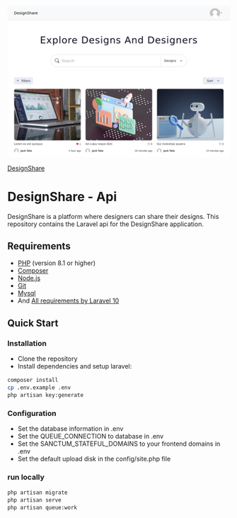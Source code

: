<img src="Screenshot.png" alt="designshare screenshot">

<p><a href="designshare.uk.to" target="_blank">DesignShare</a></p>

# DesignShare - Api

DesignShare is a platform where designers can share their designs. This repository contains the Laravel api for the DesignShare application.

## Requirements

- <a href="https://php.net" target="_blank">PHP</a> (version 8.1 or higher)
- <a href="https://getcomposer.org" target="_blank">Composer</a>
- <a href="https://nodejs.org" target="_blank">Node.js</a>
- <a href="https://git-scm.com" target="_blank">Git</a>
- <a href="https://www.mysql.com" target="_blank">Mysql</a>
- And <a href="https://laravel.com/docs/10.x/deployment##server-requirements" target="_blank">All requirements by Laravel 10</a>

## Quick Start

### Installation

* Clone the repository
* Install dependencies and setup laravel:
```bash
composer install
cp .env.example .env
php artisan key:generate
```
### Configuration

* Set the database information in .env
* Set the QUEUE_CONNECTION to database in .env
* Set the SANCTUM_STATEFUL_DOMAINS to your frontend domains in .env
* Set the default upload disk in the config/site.php file

### run locally
```bash
php artisan migrate
php artisan serve
php artisan queue:work
```